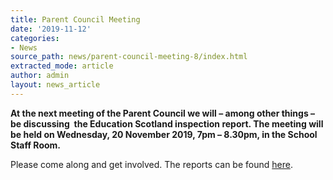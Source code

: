 ```yaml
---
title: Parent Council Meeting
date: '2019-11-12'
categories:
- News
source_path: news/parent-council-meeting-8/index.html
extracted_mode: article
author: admin
layout: news_article
---
```

**At the next meeting of the Parent Council we will – among other things – be discussing &nbsp;the Education Scotland inspection report. The meeting will be held on Wednesday, 20 November 2019, 7pm – 8.30pm, in the School Staff Room.&nbsp;**

Please come along and get involved. The reports can be found [here](https://education.gov.scot/education-scotland/inspection-reports/reports-page/?id=3025).
